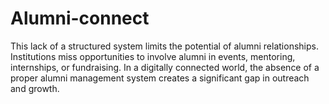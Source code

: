 # Alumni-connect
This lack of a structured system limits the potential of alumni relationships. Institutions miss opportunities to involve alumni in events, mentoring, internships, or fundraising. In a digitally connected world, the absence of a proper alumni management system creates a significant gap in outreach and growth.
